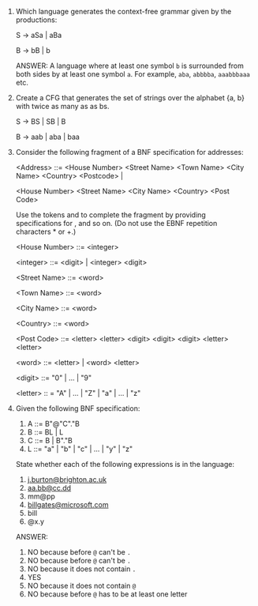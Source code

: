 1. Which language generates the context-free grammar given by the productions: 

    S → aSa | aBa 
    
    B → bB | b
    
    ANSWER: A language where at least one symbol `b` is surrounded from both sides by at least one symbol `a`.
    For example, `aba`, `abbbba`, `aaabbbaaa` etc.
    
2. Create a CFG that generates the set of strings over the alphabet {a, b} with twice as many as as bs.

   S → BS | SB | B 
   
   B → aab | aba | baa
    
3.   Consider the following fragment of a BNF specification for addresses:

     \<Address> ::= \<House Number> \<Street Name> \<Town Name> \<City Name> \<Country> \<Postcode> |
     
     \<House Number> \<Street Name> \<City Name> \<Country> \<Post Code>
     
     Use the tokens <digit> and <letter> to complete the fragment by providing specifications for 
     <House Number>, <Street Name> and so on. (Do not use the EBNF repetition characters * or +.)  
     
     \<House Number> ::= \<integer> 
     
     \<integer> ::= \<digit> | \<integer> \<digit>
     
     \<Street Name> ::= \<word> 
     
     \<Town Name> ::= \<word> 
     
     \<City Name> ::= \<word> 
     
     \<Country> ::= \<word> 
     
     \<Post Code> ::= \<letter> \<letter> \<digit> \<digit> \<digit> \<letter> \<letter> 
     
     \<word> ::= \<letter> | \<word> \<letter>
     
     \<digit> ::= "0" | ... | "9"
     
     \<letter> :: = "A" | ... | "Z" | "a" | ... | "z"

4. Given the following BNF specification:

   1. A ::= B"@"C"."B
   2. B ::= BL | L
   3. C ::= B | B"."B 
   4. L ::= "a" | "b" | "c" | ... | "y" | "z"
   
   State whether each of the following expressions is in the language:
   
   1. j.burton@brighton.ac.uk
   2. aa.bb@cc.dd
   3. mm@pp
   4. billgates@microsoft.com
   5. bill
   6. @x.y
   
   ANSWER: 
   
   1. NO because before `@` can't be `.`
   2. NO because before `@` can't be `.`
   3. NO because it does not contain `.`
   4. YES
   5. NO because it does not contain `@` 
   6. NO because before `@` has to be at least one letter
